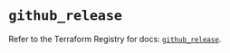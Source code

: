 # `github_release`

Refer to the Terraform Registry for docs: [`github_release`](https://registry.terraform.io/providers/integrations/github/6.3.1/docs/resources/release).
